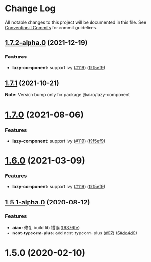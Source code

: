 # Change Log

All notable changes to this project will be documented in this file. See [Conventional Commits](https://conventionalcommits.org) for commit guidelines.

## [1.7.2-alpha.0](https://github.com/aiao-io/aiao/compare/@aiao/lazy-component@1.5.1-alpha.0...@aiao/lazy-component@1.7.2-alpha.0) (2021-12-19)

### Features

- **lazy-component:** support ivy ([#119](https://github.com/aiao-io/aiao/issues/119)) ([f9f5ef9](https://github.com/aiao-io/aiao/commit/f9f5ef94494aab36bd2f27e9f34ef5d0d35d4908))

## [1.7.1](https://github.com/aiao-io/aiao/compare/@aiao/lazy-component@1.6.0...@aiao/lazy-component@1.7.1) (2021-10-21)

**Note:** Version bump only for package @aiao/lazy-component

# [1.7.0](https://github.com/aiao-io/aiao/compare/@aiao/lazy-component@1.5.1-alpha.0...@aiao/lazy-component@1.7.0) (2021-08-06)

### Features

- **lazy-component:** support ivy ([#119](https://github.com/aiao-io/aiao/issues/119)) ([f9f5ef9](https://github.com/aiao-io/aiao/commit/f9f5ef94494aab36bd2f27e9f34ef5d0d35d4908))

# [1.6.0](https://github.com/aiao-io/aiao/compare/@aiao/lazy-component@1.5.1-alpha.0...@aiao/lazy-component@1.6.0) (2021-03-09)

### Features

- **lazy-component:** support ivy ([#119](https://github.com/aiao-io/aiao/issues/119)) ([f9f5ef9](https://github.com/aiao-io/aiao/commit/f9f5ef94494aab36bd2f27e9f34ef5d0d35d4908))

## [1.5.1-alpha.0](https://github.com/aiao-io/aiao/compare/@aiao/lazy-component@1.5.0...@aiao/lazy-component@1.5.1-alpha.0) (2020-08-12)

### Features

- **aiao:** 修复 build lib 错误 ([f9376fe](https://github.com/aiao-io/aiao/commit/f9376fe1a4823cf18965187a50bc8eaad16eadfd))
- **nest-typeorm-plus:** add nest-typeorm-plus ([#97](https://github.com/aiao-io/aiao/issues/97)) ([58de4d9](https://github.com/aiao-io/aiao/commit/58de4d9f6595824d86f59d4018ea4065c84f58fa))

# 1.5.0 (2020-02-10)

